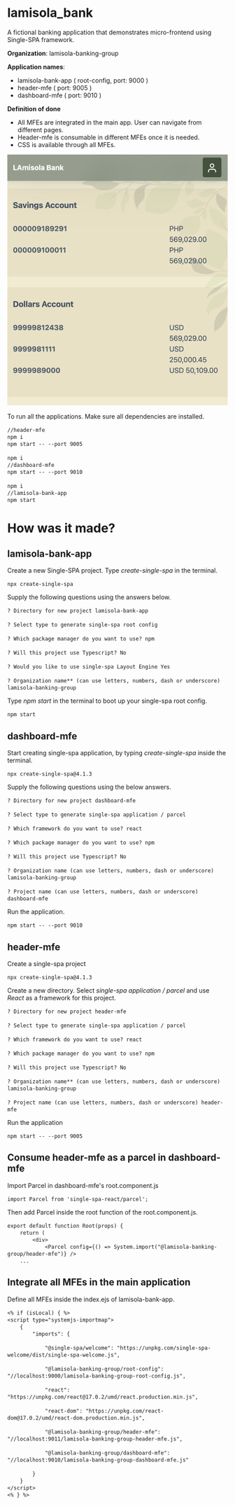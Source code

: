 # lamisola_bank

A fictional banking application that demonstrates micro-frontend using Single-SPA framework.

**Organization**: 
	lamisola-banking-group

**Application names**:

- lamisola-bank-app ( root-config, port: 9000 )
- header-mfe ( port:  9005 )
- dashboard-mfe ( port: 9010 )

**Definition of done**

- All MFEs are integrated in the main app. User can navigate from different pages.
- Header-mfe is consumable in different MFEs once it is needed.
- CSS is available through all MFEs.

![Single-SPA Application](lamisola_bank.png)

To run all the applications. Make sure all dependencies are installed.

```
//header-mfe
npm i
npm start -- --port 9005

npm i
//dashboard-mfe
npm start -- --port 9010

npm i
//lamisola-bank-app
npm start
```

# How was it made?

## lamisola-bank-app

Create a new Single-SPA project. Type *create-single-spa* in the terminal.

```
npx create-single-spa
```

Supply the following questions using the answers below. 

```
? Directory for new project lamisola-bank-app

? Select type to generate single-spa root config

? Which package manager do you want to use? npm

? Will this project use Typescript? No

? Would you like to use single-spa Layout Engine Yes

? Organization name** (can use letters, numbers, dash or underscore) lamisola-banking-group
```

Type *npm start* in the terminal to boot up your single-spa root config.

```
npm start
```

## dashboard-mfe

Start creating single-spa application, by typing *create-single-spa* inside the terminal.

```
npx create-single-spa@4.1.3
```

Supply the following questions using the below answers.

```
? Directory for new project dashboard-mfe

? Select type to generate single-spa application / parcel

? Which framework do you want to use? react

? Which package manager do you want to use? npm

? Will this project use Typescript? No

? Organization name (can use letters, numbers, dash or underscore) lamisola-banking-group

? Project name (can use letters, numbers, dash or underscore) dashboard-mfe
```

Run the application.

```
npm start -- --port 9010
```

## header-mfe

Create a single-spa project

```
npx create-single-spa@4.1.3
```

Create a new directory. Select *single-spa application / parcel* and use *React* as a framework for this project.

```
? Directory for new project header-mfe

? Select type to generate single-spa application / parcel

? Which framework do you want to use? react

? Which package manager do you want to use? npm

? Will this project use Typescript? No

? Organization name** (can use letters, numbers, dash or underscore) lamisola-banking-group

? Project name (can use letters, numbers, dash or underscore) header-mfe
```

Run the application

```
npm start -- --port 9005
```

## Consume header-mfe as a parcel in dashboard-mfe

Import Parcel in dashboard-mfe's root.component.js

```
import Parcel from 'single-spa-react/parcel';
```

Then add Parcel inside the root function of the root.component.js.

```
export default function Root(props) {
	return (
		<div>
			<Parcel config={() => System.import("@lamisola-banking-group/header-mfe")} />
	...
```

## Integrate all MFEs in the main application

Define all MFEs inside the index.ejs of lamisola-bank-app.

```
<% if (isLocal) { %>
<script type="systemjs-importmap">
	{
		"imports": {

			"@single-spa/welcome": "https://unpkg.com/single-spa-welcome/dist/single-spa-welcome.js",

			"@lamisola-banking-group/root-config": "//localhost:9000/lamisola-banking-group-root-config.js",

			"react": "https://unpkg.com/react@17.0.2/umd/react.production.min.js",

			"react-dom": "https://unpkg.com/react-dom@17.0.2/umd/react-dom.production.min.js",

			"@lamisola-banking-group/header-mfe": "//localhost:9011/lamisola-banking-group-header-mfe.js",

			"@lamisola-banking-group/dashboard-mfe": "//localhost:9010/lamisola-banking-group-dashboard-mfe.js"

		}
	}
</script>
<% } %>
```